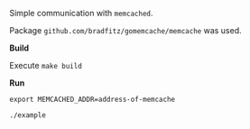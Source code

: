 Simple communication with `memcached`.

Package `github.com/bradfitz/gomemcache/memcache` was used.

**Build**

Execute `make build`

**Run**

`export MEMCACHED_ADDR=address-of-memcache`

`./example`